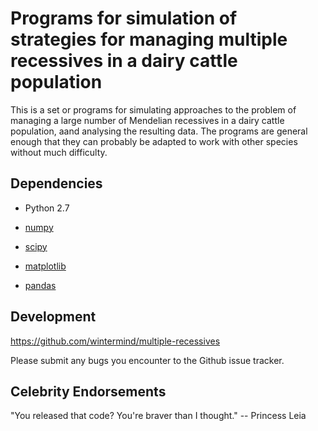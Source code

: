 Programs for simulation of strategies for managing multiple recessives in a dairy cattle population
===================================================================================================

This is a set or programs for simulating approaches to the problem of managing a
large number of Mendelian recessives in a dairy cattle population, aand analysing
the resulting data. The programs are general enough that they can probably be
adapted to work with other species without much difficulty.


Dependencies
------------

- Python 2.7

- [numpy](http://www.numpy.org/)

- [scipy](http://www.scipy.org/)

- [matplotlib](http://matplotlib.sourceforge.net)

- [pandas](http://pandas.pydata.org/)


Development
-----------

https://github.com/wintermind/multiple-recessives

Please submit any bugs you encounter to the Github issue tracker.


Celebrity Endorsements
----------------------

"You released that code? You're braver than I thought." -- Princess Leia
